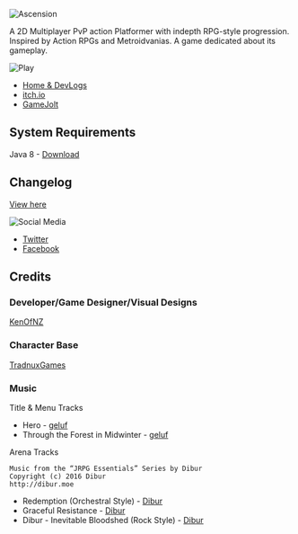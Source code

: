 ![Ascension](https://github.com/kenofnz/Ascension/raw/master/Ascension/resources/sprites/ui/menu/title.png)

A 2D Multiplayer PvP action Platformer with indepth RPG-style progression.
Inspired by Action RPGs and Metroidvanias. A game dedicated about its gameplay.

![Play](https://github.com/kenofnz/AscensionInfo/raw/gh-pages/images/play.png)

- [Home & DevLogs](http://www.gdunlimited.net/games/ascension/)
- [itch.io](https://kenofnz.itch.io/ascension)
- [GameJolt](http://gamejolt.com/games/ascension/179549)

## System Requirements
Java 8 - [Download](http://java.com/en/download/)

## Changelog
[View here](https://kenofnz.github.io/AscensionInfo/)

![Social Media](https://github.com/kenofnz/AscensionInfo/raw/gh-pages/images/social.png)

- [Twitter](https://twitter.com/Ascension2D)
- [Facebook](https://www.facebook.com/Ascension2D/)

## Credits
### Developer/Game Designer/Visual Designs
[KenOfNZ](https://github.com/kenofnz)

### Character Base
[TradnuxGames](http://tradnux.com/)

### Music
Title & Menu Tracks

* Hero - [geluf](https://soundcloud.com/geluf)
* Through the Forest in Midwinter - [geluf](https://soundcloud.com/geluf)

Arena Tracks

```
Music from the “JRPG Essentials” Series by Dibur
Copyright (c) 2016 Dibur
http://dibur.moe
```

* Redemption (Orchestral Style) - [Dibur](http://dibur.moe)
* Graceful Resistance - [Dibur](http://dibur.moe)
* Dibur - Inevitable Bloodshed (Rock Style) - [Dibur](http://dibur.moe)
